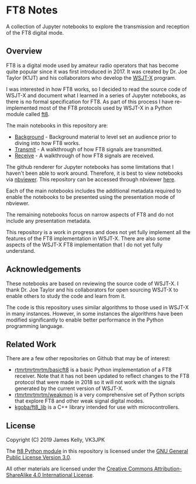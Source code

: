 # FT8 Notes

A collection of Jupyter notebooks to explore the transmission and
reception of the FT8 digital mode.

## Overview

FT8 is a digital mode used by amateur radio operators that has
become quite popular since it was first introduced in 2017.
It was created by Dr. Joe Taylor (K1JT) and his collaborators
who develop the
[WSJT-X](https://physics.princeton.edu/pulsar/k1jt/wsjtx.html) program.

I was interested in how FT8 works, so I decided to read the source
code of WSJT-X and document what I learned in a series of Jupyter
notebooks, as there is no formal specification for FT8.
As part of this process I have re-implemented most of the FT8 protocols
used by WSJT-X in a Python module called [ft8](ft8.py).

The main notebooks in this repository are:

* [Background](https://nbviewer.jupyter.org/github/vk3jpk/ft8-notes/blob/master/Background.ipynb) - Background material to level set an audience prior to diving into how FT8 works.
* [Transmit](https://nbviewer.jupyter.org/github/vk3jpk/ft8-notes/blob/master/Transmit.ipynb) - A walkthrough of how FT8 signals are transmitted.
* [Receive](https://nbviewer.jupyter.org/github/vk3jpk/ft8-notes/blob/master/Receive.ipynb) - A walkthrough of how FT8 signals are received.

The github renderer for Jupyter notebooks has some limitations that I
haven't been able to work around.
Therefore, it is best to view notebooks via
[nbviewer](https://nbviewer.jupyter.org).
This repository can be accessed through nbviewer
[here](https://nbviewer.jupyter.org/github/vk3jpk/ft8-notes).

Each of the main notebooks includes the additional metadata required
to enable the notebooks to be presented using the presentation mode of
nbviewer.

The remaining notebooks focus on narrow aspects of FT8 and do not
include any presentation metadata.

This repository is a work in progress and does not yet fully implement
all the features of the FT8 implementation in WSJT-X.
There are also some aspects of the WSJT-X FT8 implementation that I do
not yet fully understand.

## Acknowledgements

These notebooks are based on reviewing the source code of WSJT-X.
I thank Dr. Joe Taylor and his collaborators for open sourcing
WSJT-X to enable others to study the code and learn from it.

The code is this repository uses similar algorithms to those used
in WSJT-X in many instances.
However, in some instances the algorithms have been modified
significantly to enable better performance in the Python
programming language.

## Related Work

There are a few other repositories on Github that may be of interest:

* [rtmrtmrtmrtm/basicft8](https://github.com/rtmrtmrtmrtm/basicft8)
is a basic Python implementation of a FT8 receiver.
Note that it has not been updated to reflect changes to the FT8
protocol that were made in 2018 so it will not work with the signals
generated by the current version of WSJT-X.
* [rtmrtmrtmrtm/weakmon](https://github.com/rtmrtmrtmrtm/weakmon)
is a very comprehensive set of Python scripts that explore FT8 and
other weak signal digital modes.
* [kgoba/ft8_lib](https://github.com/kgoba/ft8_lib) is a C++ library
intended for use with microcontrollers.

## License

Copyright (C) 2019 James Kelly, VK3JPK

The [ft8 Python module](ft8.py) in this repository is licensed under the
[GNU General Public License Version 3.0](LICENSE.gpl).

All other materials are licensed under the
[Creative Commons Attribution-ShareAlike 4.0
International License](LICENSE.ccbysa).
